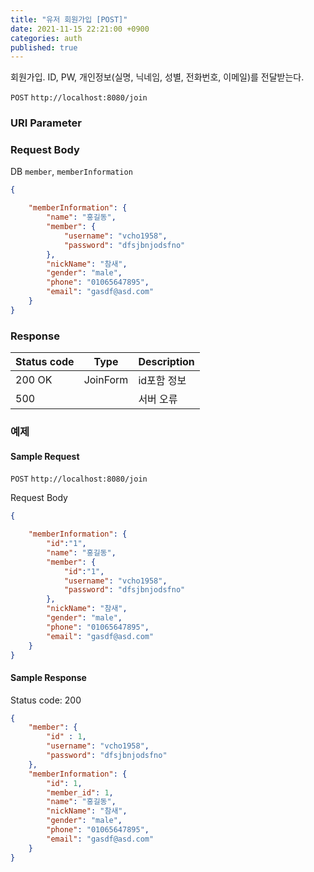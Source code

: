 ```yaml
---
title: "유저 회원가입 [POST]"
date: 2021-11-15 22:21:00 +0900
categories: auth
published: true
---
```


회원가입. ID, PW, 개인정보(실명, 닉네임, 성별, 전화번호, 이메일)를 전달받는다.

`POST` `http://localhost:8080/join`

### URI Parameter

### Request Body

DB `member`, `memberInformation`

```json
{

    "memberInformation": {
        "name": "홍길동",
        "member": {
            "username": "vcho1958",
            "password": "dfsjbnjodsfno"
	    },
        "nickName": "참새",
        "gender": "male",
        "phone": "01065647895",
        "email": "gasdf@asd.com"
    }
}
```





### Response

| Status code | Type     | Description |
| ----------- | -------- | ----------- |
| 200 OK      | JoinForm | id포함 정보 |
| 500         |          | 서버 오류   |



### 예제

#### Sample Request

`POST` `http://localhost:8080/join`

Request Body

```json
{

    "memberInformation": {
        "id":"1",
        "name": "홍길동",
        "member": {
            "id":"1",
            "username": "vcho1958",
            "password": "dfsjbnjodsfno"
	    },
        "nickName": "참새",
        "gender": "male",
        "phone": "01065647895",
        "email": "gasdf@asd.com"
    }
}
```

#### Sample Response

Status code: 200

```json
{
    "member": {
        "id" : 1,
		"username": "vcho1958",
		"password": "dfsjbnjodsfno"
	},
    "memberInformation": {
        "id": 1,
        "member_id": 1,
        "name": "홍길동",
        "nickName": "참새",
        "gender": "male",
        "phone": "01065647895",
        "email": "gasdf@asd.com"
    }
}
```


